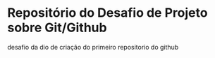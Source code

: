  # Repositório do Desafio de Projeto sobre Git/Github
desafio da dio de criação do primeiro repositorio do github
